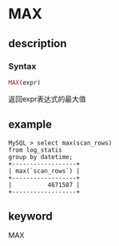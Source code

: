 # MAX

## description

### Syntax

```Haskell
MAX(expr)
```

返回expr表达式的最大值

## example

```plain text
MySQL > select max(scan_rows) 
from log_statis 
group by datetime;
+------------------+
| max(`scan_rows`) |
+------------------+
|          4671587 |
+------------------+
```

## keyword

MAX
